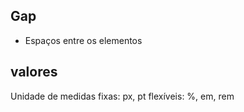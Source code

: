 ## Gap

- Espaços entre os elementos

## valores

Unidade de medidas
fixas: px, pt
flexíveis: %, em, rem
